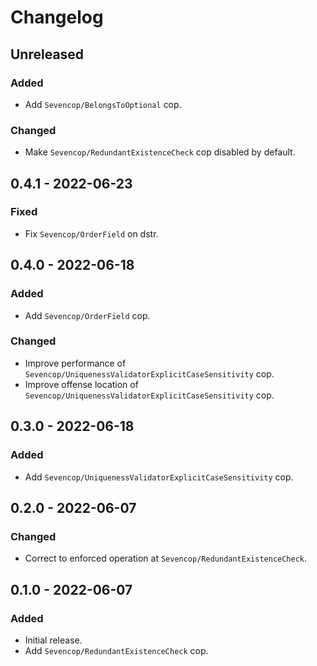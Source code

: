 # Changelog

## Unreleased

### Added

- Add `Sevencop/BelongsToOptional` cop.

### Changed

- Make `Sevencop/RedundantExistenceCheck` cop disabled by default.

## 0.4.1 - 2022-06-23

### Fixed

- Fix `Sevencop/OrderField` on dstr.

## 0.4.0 - 2022-06-18

### Added

- Add `Sevencop/OrderField` cop.

### Changed

- Improve performance of `Sevencop/UniquenessValidatorExplicitCaseSensitivity` cop.
- Improve offense location of `Sevencop/UniquenessValidatorExplicitCaseSensitivity` cop.

## 0.3.0 - 2022-06-18

### Added

- Add `Sevencop/UniquenessValidatorExplicitCaseSensitivity` cop.

## 0.2.0 - 2022-06-07

### Changed

- Correct to enforced operation at `Sevencop/RedundantExistenceCheck`.

## 0.1.0 - 2022-06-07

### Added

- Initial release.
- Add `Sevencop/RedundantExistenceCheck` cop.
